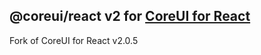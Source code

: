 ## @coreui/react v2 for [CoreUI for React](https://coreui.io/react/)

Fork of CoreUI for React v2.0.5